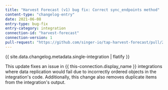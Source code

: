 ```yaml
---
title: "Harvest Forecast (v1) bug fix: Correct sync_endpoints method"
content-type: "changelog-entry"
date: 2021-06-08
entry-type: bug-fix
entry-category: integration
connection-id: "harvest-forecast"
connection-version: 1
pull-request: "https://github.com/singer-io/tap-harvest-forecast/pull/21"
---
```

{{ site.data.changelog.metadata.single-integration | flatify }}

This update fixes an issue in {{ this-connection.display_name }} integrations where data replication would fail due to incorrectly ordered objects in the integration's code. Additionally, this change also removes duplicate items from the integration's output.